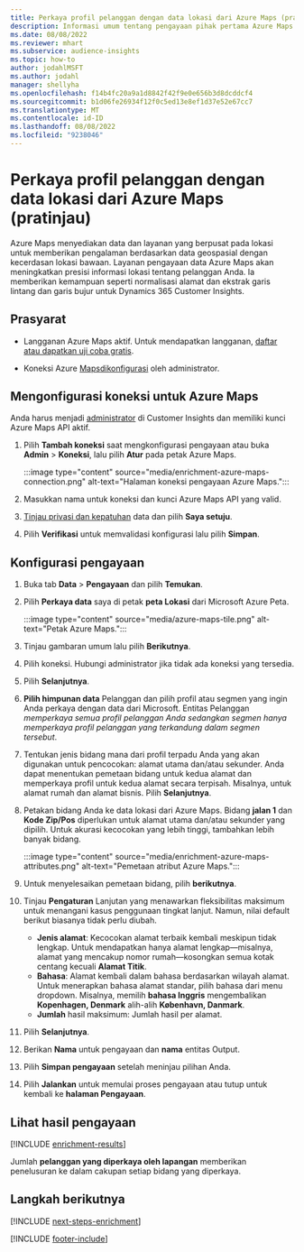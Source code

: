 ```yaml
---
title: Perkaya profil pelanggan dengan data lokasi dari Azure Maps (pratinjau)
description: Informasi umum tentang pengayaan pihak pertama Azure Maps.
ms.date: 08/08/2022
ms.reviewer: mhart
ms.subservice: audience-insights
ms.topic: how-to
author: jodahlMSFT
ms.author: jodahl
manager: shellyha
ms.openlocfilehash: f14b4fc20a9a1d8842f42f9e0e656b3d8dcddcf4
ms.sourcegitcommit: b1d06fe26934f12f0c5ed13e8ef1d37e52e67cc7
ms.translationtype: MT
ms.contentlocale: id-ID
ms.lasthandoff: 08/08/2022
ms.locfileid: "9238046"
---
```

# <a name="enrich-customer-profiles-with-location-data-from-azure-maps-preview"></a>Perkaya profil pelanggan dengan data lokasi dari Azure Maps (pratinjau)

Azure Maps menyediakan data dan layanan yang berpusat pada lokasi untuk memberikan pengalaman berdasarkan data geospasial dengan kecerdasan lokasi bawaan. Layanan pengayaan data Azure Maps akan meningkatkan presisi informasi lokasi tentang pelanggan Anda. Ia memberikan kemampuan seperti normalisasi alamat dan ekstrak garis lintang dan garis bujur untuk Dynamics 365 Customer Insights.

## <a name="prerequisites"></a>Prasyarat

- Langganan Azure Maps aktif. Untuk mendapatkan langganan, [daftar atau dapatkan uji coba gratis](https://azure.microsoft.com/services/azure-maps/).

- Koneksi Azure [Maps](connections.md)[dikonfigurasi](#configure-the-connection-for-azure-maps) oleh administrator.

## <a name="configure-the-connection-for-azure-maps"></a>Mengonfigurasi koneksi untuk Azure Maps

Anda harus menjadi [administrator](permissions.md#admin) di Customer Insights dan memiliki kunci Azure Maps API aktif.

1. Pilih **Tambah koneksi** saat mengkonfigurasi pengayaan atau buka **Admin** > **Koneksi**, lalu pilih **Atur** pada petak Azure Maps.

   :::image type="content" source="media/enrichment-azure-maps-connection.png" alt-text="Halaman koneksi pengayaan Azure Maps.":::

1. Masukkan nama untuk koneksi dan kunci Azure Maps API yang valid.

1. [Tinjau privasi dan kepatuhan](connections.md#data-privacy-and-compliance) data dan pilih **Saya setuju**.

1. Pilih **Verifikasi** untuk memvalidasi konfigurasi lalu pilih **Simpan**.

## <a name="configure-the-enrichment"></a>Konfigurasi pengayaan

1. Buka tab **Data** > **Pengayaan** dan pilih **Temukan**.

1. Pilih **Perkaya data** saya di petak **peta Lokasi** dari Microsoft Azure Peta.

   :::image type="content" source="media/azure-maps-tile.png" alt-text="Petak Azure Maps.":::

1. Tinjau gambaran umum lalu pilih **Berikutnya**.

1. Pilih koneksi. Hubungi administrator jika tidak ada koneksi yang tersedia.

1. Pilih **Selanjutnya**.

1. **Pilih himpunan data** Pelanggan dan pilih profil atau segmen yang ingin Anda perkaya dengan data dari Microsoft. Entitas Pelanggan *memperkaya semua profil pelanggan Anda sedangkan segmen hanya memperkaya profil pelanggan yang terkandung dalam segmen tersebut*.

1. Tentukan jenis bidang mana dari profil terpadu Anda yang akan digunakan untuk pencocokan: alamat utama dan/atau sekunder. Anda dapat menentukan pemetaan bidang untuk kedua alamat dan memperkaya profil untuk kedua alamat secara terpisah. Misalnya, untuk alamat rumah dan alamat bisnis. Pilih **Selanjutnya**.

1. Petakan bidang Anda ke data lokasi dari Azure Maps. Bidang **jalan 1** dan **Kode Zip/Pos** diperlukan untuk alamat utama dan/atau sekunder yang dipilih. Untuk akurasi kecocokan yang lebih tinggi, tambahkan lebih banyak bidang.

   :::image type="content" source="media/enrichment-azure-maps-attributes.png" alt-text="Pemetaan atribut Azure Maps.":::

1. Untuk menyelesaikan pemetaan bidang, pilih **berikutnya**.

1. Tinjau **Pengaturan** Lanjutan yang menawarkan fleksibilitas maksimum untuk menangani kasus penggunaan tingkat lanjut. Namun, nilai default berikut biasanya tidak perlu diubah.

   - **Jenis alamat**: Kecocokan alamat terbaik kembali meskipun tidak lengkap. Untuk mendapatkan hanya alamat lengkap&mdash;misalnya, alamat yang mencakup nomor rumah&mdash;kosongkan semua kotak centang kecuali **Alamat Titik**.
   - **Bahasa**: Alamat kembali dalam bahasa berdasarkan wilayah alamat. Untuk menerapkan bahasa alamat standar, pilih bahasa dari menu dropdown. Misalnya, memilih **bahasa Inggris** mengembalikan **Kopenhagen, Denmark** alih-alih **København, Danmark**.
   - **Jumlah** hasil maksimum: Jumlah hasil per alamat.

1. Pilih **Selanjutnya**.

1. Berikan **Nama** untuk pengayaan dan **nama** entitas Output.

1. Pilih **Simpan pengayaan** setelah meninjau pilihan Anda.

1. Pilih **Jalankan** untuk memulai proses pengayaan atau tutup untuk kembali ke **halaman Pengayaan**.

## <a name="view-enrichment-results"></a>Lihat hasil pengayaan

[!INCLUDE [enrichment-results](includes/enrichment-results.md)]

Jumlah **pelanggan yang diperkaya oleh lapangan** memberikan penelusuran ke dalam cakupan setiap bidang yang diperkaya.

## <a name="next-steps"></a>Langkah berikutnya

[!INCLUDE [next-steps-enrichment](includes/next-steps-enrichment.md)]

[!INCLUDE [footer-include](includes/footer-banner.md)]
